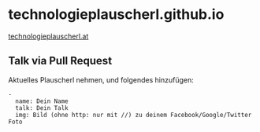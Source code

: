 technologieplauscherl.github.io
===============================

[technologieplauscherl.at](http://technologieplauscherl.at)

## Talk via Pull Request

Aktuelles Plauscherl nehmen, und folgendes hinzufügen:

```
-
  name: Dein Name
  talk: Dein Talk
  img: Bild (ohne http: nur mit //) zu deinem Facebook/Google/Twitter Foto
```
